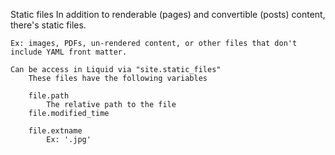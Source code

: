 Static files
	In addition to renderable (pages) and convertible (posts) content, there's static files.

	Ex: images, PDFs, un-rendered content, or other files that don't include YAML front matter.

	Can be access in Liquid via "site.static_files"
		These files have the following variables

		file.path
			The relative path to the file
		file.modified_time

		file.extname
			Ex: '.jpg'